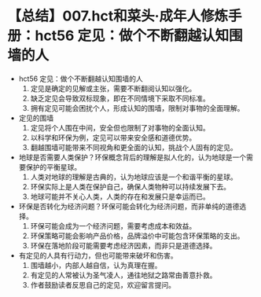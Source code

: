 # 【总结】007.hct和菜头·成年人修炼手册：hct56 定见：做个不断翻越认知围墙的人

-   hct56 定见：做个不断翻越认知围墙的人
    1.  定见是确定的见解或主张，需要不断翻阅认知以强化。
    2.  缺乏定见会导致双标现象，即在不同情境下采取不同标准。
    3.  拥有定见可能会困扰个人，形成认知的围墙，限制对事物的全面理解。
-   定见的围墙
    1.  定见将个人围在中间，安全但也限制了对事物的全面认知。
    2.  以科学和环保为例，定见可以带来安全感和道德优势。
    3.  翻越围墙可能带来不同视角和更全面的认知，挑战个人固有的定见。
-   地球是否需要人类保护？环保概念背后的理解是拟人化的，认为地球是一个需要保护的平衡星球。
    1.  人类对地球的理解是古典的，认为地球应该是一个和谐平衡的星球。
    2.  环保实际上是人类在保护自己，确保人类物种可以持续发展下去。
    3.  地球可能并不关心人类，人类的存在和发展只是幸运而已。
-   环保是否转化为经济问题？环保可能会转化为经济问题，而非单纯的道德选择。
    1.  环保可能会成为一个经济问题，需要考虑成本和效益。
    2.  环保策略可能会影响产品价格，品牌溢价中可能包含环保策略的支出。
    3.  环保在落地阶段可能需要考虑经济因素，而非只是道德选择。
-   有定见的人具有行动力，但也可能带来破坏和伤害。
    1.  围墙越小，内部人越自信，认为真理在握。
    2.  有定见的人常被认为圣气凌人，通往地狱之路常由善意扑救。
    3.  作者鼓励读者反思自己的定见，欢迎留言提问。